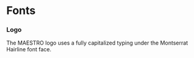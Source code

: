 # Fonts

### Logo
The MAESTRO logo uses a fully capitalized typing under the Montserrat Hairline
font face.
